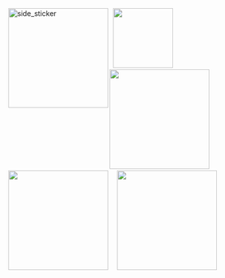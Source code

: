 <!--## Hi there 👋
## new wave
**moonmain/moonmain** is a ✨ _special_ ✨ repository because its `README.md` (this file) appears on your GitHub profile.

Here are some ideas to get you started:

- 🔭 I’m currently working on ...
- 🌱 I’m currently learning ...
- 👯 I’m looking to collaborate on ...
- 🤔 I’m looking for help with ...
- 💬 Ask me about ...
- 📫 How to reach me: ...
- 😄 Pronouns: ...
- ⚡ Fun fact: ...
-->
<img align="left" width=200px height=200px alt="side_sticker" src="https://media.giphy.com/media/TEnXkcsHrP4YedChhA/giphy.gif" />
<code> <img height="120" src="https://www.vectorlogo.zone/logos/mysql/mysql-ar21.svg"> </code>
<code> <img height="200" src="https://www.vectorlogo.zone/logos/archlinux/archlinux-ar21.svg"> </code>
<code> <img height="200" src="https://www.vectorlogo.zone/logos/minecraft/minecraft-icon.svg"> </code>
<code> <img height="200" src="https://www.vectorlogo.zone/logos/vim/vim-ar21.svg"> </code>
